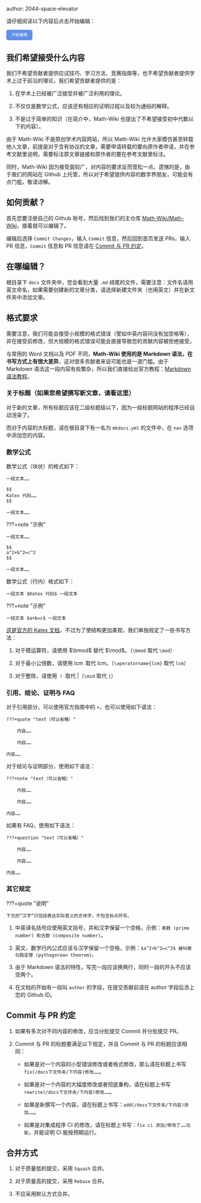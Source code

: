 author: 2044-space-elevator

请仔细阅读以下内容后点击开始编辑：

<a style="padding:.75em 1.25em;display:inline-block;line-height:1;text-decoration:none;white-space:nowrap;cursor:pointer;border:1px solid #6190e8;border-radius:5px;background:#6190e8;color:#fff;outline:none;font-size:.75em" id="btn-startedit" href="">开始编辑</a>

<script>
	var btn = document.getElementById("btn-startedit");
	var url = location.search;
	var res = "https://github.com/M-Wiki/Math-Wiki/edit/main/docs";
	if (url.indexOf("?") != -1) {
		var str = url.substr(1);
		strs = str.split("=");
		res += strs[1];
	}
	btn.href = res;
</script>

## 我们希望接受什么内容

我们不希望贡献者提供应试技巧、学习方法、竞赛指南等，也不希望贡献者提供学术上过于前沿的理论，我们希望贡献者提供的是：

1. 在学术上已经被广泛接受并被广泛利用的理论。

2. 不仅仅是数学公式，应该还有相应的证明过程以及较为通俗的解释。

3. 不是过于简单的知识（在简介中，Math-Wiki 也提出了不希望接受初中代数以下的内容）。

由于 Math-Wiki 不是原创学术内容网站，所以 Math-Wiki 允许大家模仿甚至转载他人文章，前提是对于含有协议的文章，需要申请转载的要向原作者申请，并在参考文献里说明，需要标注原文章链接和原作者的要在参考文献里标注。 

同时，Math-Wiki 因为接受面较广，对内容的要求反而宽松一点。遗憾的是，由于我们的网站在 Github 上托管，所以对于希望提供内容的数学界朋友，可能会有点门槛，敬请谅解。

## 如何贡献？

首先您要注册自己的 Github 账号，然后找到我们的主仓库 [Math-Wiki/Math-Wiki](https://github.com/Math-Wiki/Math-Wiki)，接着就可以编辑了。

编辑后选择 `Commit Changes`，输入 `Commit` 信息，然后回到首页发送 PRs，输入 PR 信息，`Commit` 信息和 PR 信息请在 [Commit 与 PR 约定](#Commit-与-PR-约定)。

## 在哪编辑？

根目录下 `docs` 文件夹中，您会看到大量 `.md` 结尾的文件，需要注意：文件名请用英文命名，如果需要创建新的文章分类，请选择新建文件夹（也用英文）并在新文件夹中添加文章。

## 格式要求

需要注意，我们可能会接受小规模的格式错误（譬如中英内容间没有加空格等），并在接受前修改，但大规模的格式错误可能会直接导致您的贡献内容被拒绝接受。

与常用的 Word 文档以及 PDF 不同，**Math-Wiki 使用的是 Markdown 语法，在书写方式上有很大差异**，这对很多贡献者来说可能也是一道门槛。由于 Markdown 语法这一段内容有些繁杂，所以我们直接给出官方教程：[Markdown 语法教程](https://markdown.com.cn/intro.html)。

### 关于标题（如果您希望撰写新文章，请看这里）

对于新的文章，所有标题应该在二级标题级以下，因为一级标题网站的程序已经自动渲染了。

而对于内容的大标题，请在根目录下有一名为 `mkdocs.yml` 的文件中，在 `nav` 选项中添加您的内容。

### 数学公式

数学公式（块状）的格式如下：

```
一段文本……

$$
Katex 代码……
$$

一段文本……
```

???+note "示例"
	
	一段文本……

	$$
	a^2+b^2=c^2
	$$

	一段文本……

数学公式（行内）格式如下：

```
一段文本 $Katex 代码$ 一段文本
```

???+note "示例"

	一段文本 $a+b=c$ 一段文本

[这是官方的 Katex 文档](https://katex.org/docs/supported.html)，不过为了使结构更加美观，我们单独规定了一些书写方法：


1. 对于模运算符，请使用 $\bmod$ 替代 $\mod$。（`\bmod` 取代 `\mod`）

2. 对于最小公倍数，请使用 $\operatorname{lcm}$ 取代 $lcm$。（`\operatorname{lcm}` 取代 `lcm`）

3. 对于整除，请使用 $\mid$ 取代 $|$（`\mid` 取代 `|`）

### 引用、结论、证明与 FAQ

对于引用部分，可以使用官方指南中的 `>`，也可以使用如下语法：

```
???+quote "text（可以省略）"

	内容……

	内容……

内容……
```

对于结论与证明部分，使用如下语法：

```
???+note "text（可以省略）"

	内容……

	内容……

内容……
```

如果有 FAQ，使用如下语法：

```
???+question "text（可以省略）"
	
	内容……

	内容……

内容……
```

### 其它规定

???+quote "说明"

	下文的“汉字”只包括表达实际意义的方块字，不包含标点符号。

1. 中英译名括号应使用英文括号，并和汉字保留一个空格，示例：`素数 (prime number) 和合数 (composite number)`。

2. 英文、数学行内公式应该与汉字保留一个空格，示例：`$a^2+b^2=c^2$ 被叫做勾股定理 (pythagorean theorem)。`

3. 由于 Markdown 语法的特性，写完一段应该换两行，同时一段的开头不应该空两个。

4. 在文档的开始有一段叫 `author` 的字段，在提交贡献前请在 author 字段后添上您的 Github ID。


## Commit 与 PR 约定

1. 如果有多次对不同内容的修改，应当分批提交 Commit 并分批提交 PR。

2. Commit 与 PR 的标题要满足以下规定，并且 Commit 与 PR 的标题应该相同：

	- 如果是对一个内容的小型错误修改或者格式修改，那么请在标题上书写 `fix(/docs下文件夹/下内容)修改……`。

	- 如果是对一个内容的大幅度修改或者彻底重构，请在标题上书写 `rewrite(/docs下文件夹/下内容)修改……`。

	- 如果是新撰写一个内容，请在标题上书写：`add(/docs下文件夹/下内容)添加……`。

	- 如果是对集成程序 CI 的修改，请在标题上书写：`fix ci 添加/修改了……功能`，并能证明 CI 能按预期运行。

## 合并方式

1. 对于质量低的提交，采用 `Squash` 合并。

2. 对于质量高的提交，采用 `Rebase` 合并。

3. 不应采用默认方式合并。

